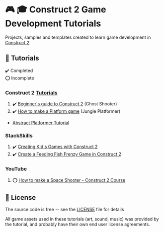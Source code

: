 # :video_game: :mortar_board: Construct 2 Game Development Tutorials

Projects, samples and templates created to learn game development in [Construct 2][construct].

## :beginner: Tutorials

:heavy_check_mark: Completed  
:o: Incomplete

### Construct 2 [Tutorials][tutorials]

1. :heavy_check_mark: [Beginner's guide to Construct 2](ghost-shooter-tutorial/) (Ghost Shooter)
2. :heavy_check_mark: [How to make a Platform game](jungle-platformer-tutorial/) (Jungle Platformer)

- [Abstract Platformer Tutorial](abstract-platformer-tutorial)

### StackSkills

1. :heavy_check_mark: [Creating Kid's Games with Construct 2](toddler-games-tutorial/)
2. :heavy_check_mark: [Create a Feeding Fish Frenzy Game in Construct 2](feeding-fish-frenzy-tutorial/)

### YouTube

1. :o: [How to make a Space Shooter - Construct 2 Course](space-shooter-tutorial/)

## :page_with_curl: License

The source code is free -- see the [LICENSE](LICENSE) file for details

All game assets used in these tutorials (art, sound, music) was provided by the tutorial, and probably have their own end user license agreements.

[construct]: https://www.scirra.com/construct2
[tutorials]: https://www.construct.net/en/tutorials/construct-2?flang=1

